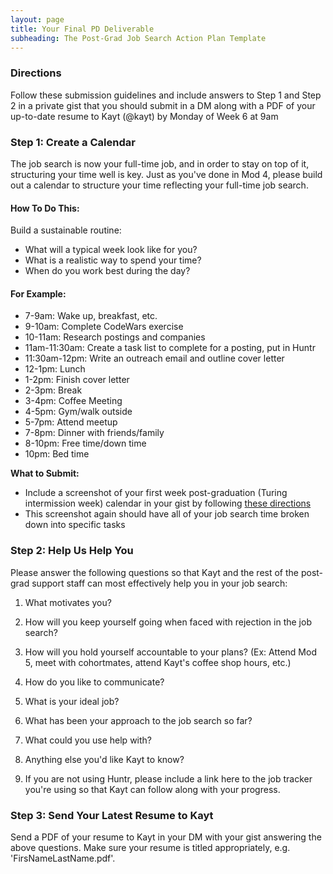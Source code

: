 ```yaml
---
layout: page
title: Your Final PD Deliverable
subheading: The Post-Grad Job Search Action Plan Template
---
```


### Directions
Follow these submission guidelines and include answers to Step 1 and Step 2 in a private gist that you should submit in a DM along with a PDF of your up-to-date resume to Kayt (@kayt) by Monday of Week 6 at 9am

### Step 1: Create a Calendar
The job search is now your full-time job, and in order to stay on top of it, structuring your time well is key. Just as you've done in Mod 4, please build out a calendar to structure your time reflecting your full-time job search.

#### How To Do This:
Build a sustainable routine:

  * What will a typical week look like for you?
  * What is a realistic way to spend your time?
  * When do you work best during the day?

#### For Example:
* 7-9am: Wake up, breakfast, etc.
* 9-10am: Complete CodeWars exercise
* 10-11am: Research postings and companies
* 11am-11:30am: Create a task list to complete for a posting, put in Huntr
* 11:30am-12pm: Write an outreach email and outline cover letter
* 12-1pm: Lunch
* 1-2pm: Finish cover letter
* 2-3pm: Break
* 3-4pm: Coffee Meeting
* 4-5pm: Gym/walk outside
* 5-7pm: Attend meetup
* 7-8pm: Dinner with friends/family
* 8-10pm: Free time/down time
* 10pm: Bed time

**What to Submit:**

* Include a screenshot of your first week post-graduation (Turing intermission week) calendar in your gist by following [these directions](https://gist.github.com/kannankumar/4c613cac6d9db896062a16e1cc57d3e5)
* This screenshot again should have all of your job search time broken down into specific tasks

### Step 2: Help Us Help You
Please answer the following questions so that Kayt and the rest of the post-grad support staff can most effectively help you in your job search:

1. What motivates you?

2. How will you keep yourself going when faced with rejection in the job search?

3. How will you hold yourself accountable to your plans? (Ex: Attend Mod 5, meet with cohortmates, attend Kayt's coffee shop hours, etc.)

4. How do you like to communicate?

5. What is your ideal job?

6. What has been your approach to the job search so far?

7. What could you use help with?

8. Anything else you'd like Kayt to know?

9. If you are not using Huntr, please include a link here to the job tracker you're using so that Kayt can follow along with your progress.

### Step 3: Send Your Latest Resume to Kayt
Send a PDF of your resume to Kayt in your DM with your gist answering the above questions. Make sure your resume is titled appropriately, e.g. 'FirsNameLastName.pdf'.
